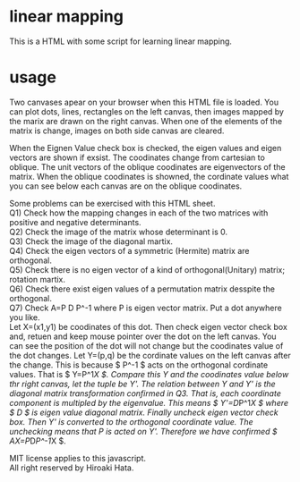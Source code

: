 # linear mapping
This is a HTML with some script for learning linear mapping.

# usage
Two canvases apear on your browser when this HTML file is loaded.
You can plot dots, lines, rectangles on the left canvas, then 
images mapped by the marix are drawn on the right canvas.
When one of the elements of the matrix is change, images on 
both side canvas are cleared.

When the Eignen Value check box is checked, the eigen values and eigen
vectors are shown if exsist. The coodinates change from cartesian to oblique.
The unit vectors of the oblique coodinates are eigenvectors of the matrix.
When the oblique coodinates is showned, the cordinate values what you can see
below each canvas are on the oblique coodinates.

Some problems can be exercised with this HTML sheet.  
Q1) Check how the mapping changes in each of the two matrices with positive and negative determinants.  
Q2) Check the image of the matrix whose determinant is 0.  
Q3) Check the image of the diagonal martix.  
Q4) Check the eigen vectors of a symmetric (Hermite) matrix are orthogonal.  
Q5) Check there is no eigen vector of a kind of orthogonal(Unitary) matrix; rotation martix.  
Q6) Check there exist eigen values of a permutation matrix desspite the orthogonal.  
Q7) Check A=P D P^-1 where P is eigen vector matrix. Put a dot anywhere you like.   
Let X=(x1,y1) be coodinates of this dot. Then check eigen vector check box and, retuen and keep mouse pointer over the dot on the left canvas.  You can see the position of the dot will not change but the coodinates value of the dot changes. Let Y=(p,q) be the cordinate values on the left canvas after the change. This is because $ P^-1 $ acts on the orthogonal cordinate values. That is $ Y=P^1*X $. Compare this Y and the coodinates value below thr right canvas, let the tuple be Y'. The relation between Y and Y' is the diagonal matrix transformation confirmed in Q3. That is, each coordinate component is multipled by the eigenvalue.
This means $ Y'=D*P^1*X $ where $ D $ is eigen value diagonal matrix. Finally uncheck eigen vector check box.
Then Y' is converted to the orthogonal coordinate value. The unchecking means that P is acted on Y'.
Therefore we have confirmed $ AX=P*D*P^-1*X $.  

MIT license applies to this javascript.  
All right reserved by Hiroaki Hata.

